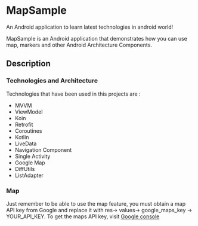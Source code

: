 # MapSample
An Android application to learn latest technologies in android world!

 

MapSample is an Android application that demonstrates how you can use map, markers and other Android Architecture Components.
 
## Description

### Technologies and Architecture

Technologies that have been used in this projects are :

*   MVVM
*   ViewModel
*   Koin
*   Retrofit
*   Coroutines
*   Kotlin
*   LiveData
*   Navigation Component
*   Single Activity
*   Google Map
*   DiffUtils
*   ListAdapter

### Map

Just remember to be able to use the map feature, you must obtain a map API key from Google and replace it with res-> values-> google_maps_key -> YOUR_API_KEY.
To get the maps API key, visit [Google console](https://console.cloud.google.com/)

 
